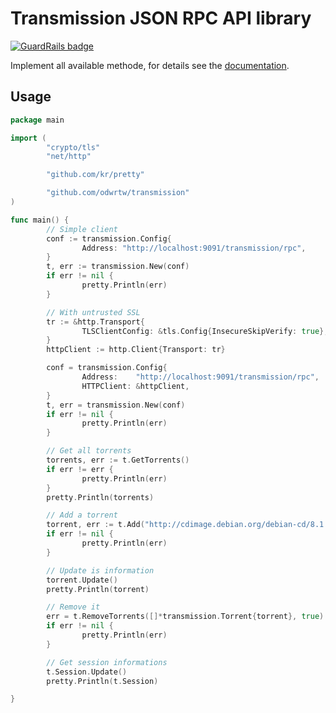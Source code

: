 Transmission JSON RPC API library
=================================

[![GuardRails badge](https://badges.production.guardrails.io/macarrie/transmission.svg)](https://www.guardrails.io)

Implement all available methode, for details see the [documentation](https://trac.transmissionbt.com/browser/trunk/extras/rpc-spec.txt?rev=14463).


## Usage


```go
package main

import (
        "crypto/tls"
        "net/http"

        "github.com/kr/pretty"

        "github.com/odwrtw/transmission"
)

func main() {
        // Simple client
        conf := transmission.Config{
                Address: "http://localhost:9091/transmission/rpc",
        }
        t, err := transmission.New(conf)
        if err != nil {
                pretty.Println(err)
        }

        // With untrusted SSL
        tr := &http.Transport{
                TLSClientConfig: &tls.Config{InsecureSkipVerify: true},
        }
        httpClient := http.Client{Transport: tr}

        conf = transmission.Config{
                Address:    "http://localhost:9091/transmission/rpc",
                HTTPClient: &httpClient,
        }
        t, err = transmission.New(conf)
        if err != nil {
                pretty.Println(err)
        }

        // Get all torrents
        torrents, err := t.GetTorrents()
        if err != err {
                pretty.Println(err)
        }
        pretty.Println(torrents)

        // Add a torrent
        torrent, err := t.Add("http://cdimage.debian.org/debian-cd/8.1.0/amd64/bt-cd/debian-8.1.0-amd64-CD-1.iso.torrent")
        if err != nil {
                pretty.Println(err)
        }

        // Update is information
        torrent.Update()
        pretty.Println(torrent)

        // Remove it
        err = t.RemoveTorrents([]*transmission.Torrent{torrent}, true)
        if err != nil {
                pretty.Println(err)
        }

        // Get session informations
        t.Session.Update()
        pretty.Println(t.Session)

}
```
